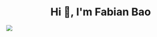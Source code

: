 <h1 align="center">Hi 👋, I'm Fabian Bao</h1>
<!-- - 🔭 I’m currently working on ... -->
<!-- - 🌱 I’m currently learning ... -->
<!-- - 👯 I’m looking to collaborate on ... -->
<!-- - 🤔 I’m looking for help with ... -->
<!-- - 💬 Ask me about ... -->
<!-- - 📫 How to reach me: ... -->
<!-- - 😄 Pronouns: ... -->
<!-- - ⚡ Fun fact: ... -->

<!--START_SECTION:waka-->
<!--END_SECTION:waka-->

<img align="center" src="https://github-readme-stats-h5alhf9tc-fabian8.vercel.app/api?username=fabian4&count_private=true&show_icons=true&theme=flag-india&show_owner=true" />
<!-- <img align="center" src="https://github-readme-stats-h5alhf9tc-fabian8.vercel.app/api/top-langs/?username=fabian4&layout=compact" /> -->
<!-- <img align="center" src="https://github-readme-stats-h5alhf9tc-fabian8.vercel.app/api?username=fabian&theme=dark" /> -->

